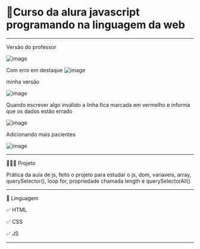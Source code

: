 # 🚀Curso da alura javascript programando na linguagem da web
**************************************************************************************************************
Versão do professor

![image](https://user-images.githubusercontent.com/72118415/168407546-b51870aa-2412-4d07-ade5-8935349327e2.png)

Com erro em destaque
![image](https://user-images.githubusercontent.com/72118415/168408831-f7a2febb-4866-43c1-b79f-1fbe81b2941e.png)


minha versão

![image](https://user-images.githubusercontent.com/72118415/168407501-d311ab9a-f9de-4dd0-bc25-68eaf2a1ba89.png)

Quando escrever algo inválido a linha fica marcada em vermelho e informa que os dados estão  errado 

![image](https://user-images.githubusercontent.com/72118415/168409639-58d07652-8f32-4d5c-87b4-3a94cb60cfbf.png)

Adicionando mais pacientes

![image](https://user-images.githubusercontent.com/72118415/168856587-b5ba025f-2ff7-43e4-999b-a75a0dc96bed.png)



*************************************************************************************************************
👩🏻‍💻 Projeto

Prática da aula de js, feito o projeto para estudar o js,  dom, variaveis, array, querySelector(),
loop for, propriedade chamada length e querySelectorAll() 

***********************************************************************************************************
📌 Linguagem

✅ HTML

✅ CSS

✅ JS


***********************************************************************************************************
